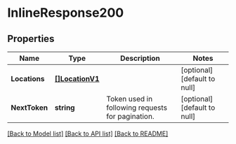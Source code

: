 # InlineResponse200

## Properties
Name | Type | Description | Notes
------------ | ------------- | ------------- | -------------
**Locations** | [**[]LocationV1**](LocationV1.md) |  | [optional] [default to null]
**NextToken** | **string** | Token used in following requests for pagination. | [optional] [default to null]

[[Back to Model list]](../README.md#documentation-for-models) [[Back to API list]](../README.md#documentation-for-api-endpoints) [[Back to README]](../README.md)

